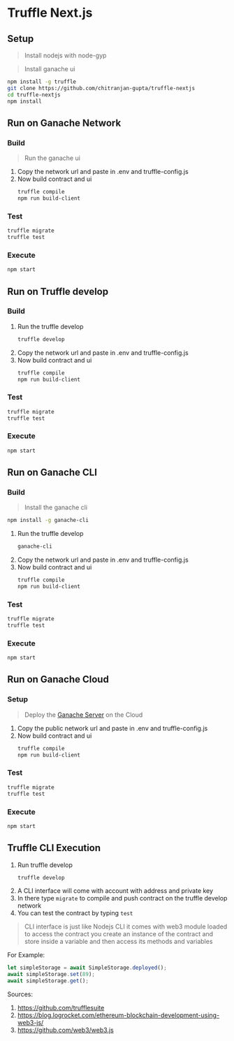 # Truffle Next.js

## Setup

> Install nodejs with node-gyp

> Install ganache ui

```bash
npm install -g truffle
git clone https://github.com/chitranjan-gupta/truffle-nextjs
cd truffle-nextjs
npm install
```

## Run on Ganache Network

### Build

> Run the ganache ui

1. Copy the network url and paste in .env and truffle-config.js
2. Now build contract and ui
   ```bash
   truffle compile
   npm run build-client
   ```

### Test

```bash
truffle migrate
truffle test
```

### Execute

```bash
npm start
```

## Run on Truffle develop

### Build

1. Run the truffle develop
   ```bash
   truffle develop
   ```
2. Copy the network url and paste in .env and truffle-config.js
3. Now build contract and ui
   ```bash
   truffle compile
   npm run build-client
   ```

### Test

```bash
truffle migrate
truffle test
```

### Execute

```bash
npm start
```

## Run on Ganache CLI

### Build
> Install the ganache cli

```bash
npm install -g ganache-cli
```

1. Run the truffle develop
   ```bash
   ganache-cli
   ```
2. Copy the network url and paste in .env and truffle-config.js
3. Now build contract and ui
   ```bash
   truffle compile
   npm run build-client
   ```

### Test

```bash
truffle migrate
truffle test
```

### Execute

```bash
npm start
```

## Run on Ganache Cloud

### Setup
> Deploy the [Ganache Server](https://github.com/chitranjan-gupta/Ganache-Server) on the Cloud

1. Copy the public network url and paste in .env and truffle-config.js
2. Now build contract and ui
   ```bash
   truffle compile
   npm run build-client
   ```

### Test

```bash
truffle migrate
truffle test
```

### Execute

```bash
npm start
```

## Truffle CLI Execution

1. Run truffle develop
   ```bash
   truffle develop
   ```
2. A CLI interface will come with account with address and private key
3. In there type `migrate` to compile and push contract on the truffle develop network
4. You can test the contract by typing `test`

> CLI interface is just like Nodejs CLI it comes with web3 module loaded to access the contract you
> create an instance of the contract and store inside a variable and then access its methods and variables

For Example:
```javascript
let simpleStorage = await SimpleStorage.deployed();
await simpleStorage.set(89);
await simpleStorage.get();
```

Sources:
1. https://github.com/trufflesuite
2. https://blog.logrocket.com/ethereum-blockchain-development-using-web3-js/
3. https://github.com/web3/web3.js
